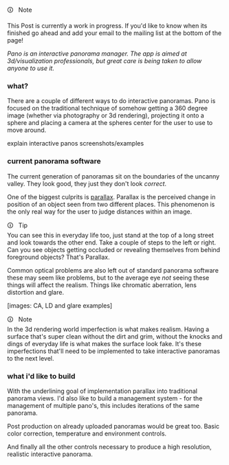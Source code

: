 <div  class="markdown-info">
<div  class="markdown-info-header">&#128712;  &nbsp; Note</div>
<div  class="markdown-info-body">

This Post is currently a work in progress. If you'd like to know when its finished go ahead and add your email to the mailing list at the bottom of the page!

</div>
</div>

_Pano is an interactive panorama manager. The app is aimed at 3d/visualization professionals, but great care is being taken to allow anyone to use it._

### what?

There are a couple of different ways to do interactive panoramas. Pano is focused on the traditional technique of somehow getting a 360 degree image (whether via photography or 3d rendering), projecting it onto a sphere and placing a camera at the spheres center for the user to use to move around.

explain interactive panos
screenshots/examples

### current panorama software

The current generation of panoramas sit on the boundaries of the uncanny valley. They look good, they just they don't look *correct*.

One of the biggest culprits is [parallax](https://simple.wikipedia.org/wiki/Parallax). Parallax is the perceived change in position of an object seen from two different places. This phenomenon is the only real way for the user to judge distances within an image. 

<div  class="markdown-tip">
<div  class="markdown-tip-header">&#128712;  &nbsp; Tip</div>
<div  class="markdown-tip-body">
You can see this in everyday life too, just stand at the top of a long street and look towards the other end. Take a couple of steps to the left or right. 
Can you see objects getting occluded or revealing themselves from behind foreground objects? That's Parallax.
</div>
</div>

Common optical problems are also left out of standard panorama software these may seem like problems, but to the average eye _not_ seeing these things will affect the realism. Things like chromatic aberration, lens distortion and glare.

[images: CA, LD and glare examples]

<div  class="markdown-info">
<div  class="markdown-info-header">&#128712;  &nbsp; Note</div>
<div  class="markdown-info-body">
In the 3d rendering world imperfection is what makes realism. Having a surface that's super clean without the dirt and grim, without the knocks and dings of everyday life is what makes the surface look fake. It's these imperfections that'll need to be implemented to take interactive panoramas to the next level.
</div>
</div>

### what i'd  like to build

With the underlining goal of implementation parallax into traditional panorama views. I'd also like to build a management system - for the management of multiple pano's, this includes iterations of the same panorama.

Post production on already uploaded panoramas would be great too. Basic color correction, temperature and environment controls.

And finally all the other controls necessary to produce a high resolution, realistic interactive panorama.